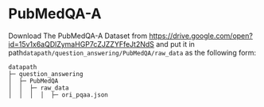 # PubMedQA-A

Download The PubMedQA-A Dataset from https://drive.google.com/open?id=15v1x6aQDlZymaHGP7cZJZZYFfeJt2NdS
and put it in path`datapath/question_answering/PubMedQA/raw_data` as the following form:

```angular2html
datapath
├─ question_answering
│  ├─ PubMedQA
│  │  ├─ raw_data
│  │  │  │  ├─ ori_pqaa.json
 
```